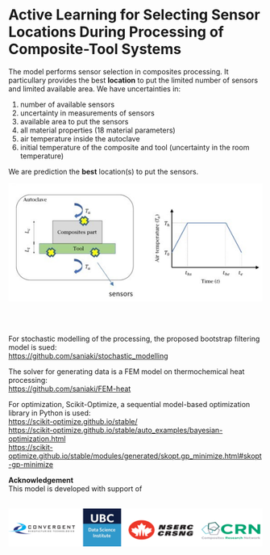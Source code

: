 # Active Learning for Selecting Sensor Locations During Processing of Composite-Tool Systems

The model performs sensor selection in composites processing. It particullary provides the best **location** to put the limited number of sensors and limited available area. We have uncertainties in:
1. number of available sensors
2. uncertainty in measurements of sensors
3. available area to put the sensors
4. all material properties  (18 material parameters)
5. air temperature inside the autoclave
6. initial temperature of the composite and tool (uncertainty in the room temperature)

We are prediction the **best** location(s) to put the sensors.
<br>
<p align="center">
<img  align="center" src="https://github.com/saniaki/active_learning/blob/main/images/image01.jpg" width="700"/>  <br>
<br>
<br>
<br>

For stochastic modelling of the processing, the proposed bootstrap filtering model is sued: <br>
https://github.com/saniaki/stochastic_modelling

The solver for generating data is a FEM model on thermochemical heat processing: \
https://github.com/saniaki/FEM-heat

For optimization, Scikit-Optimize, a sequential model-based optimization library in Python is used: \
https://scikit-optimize.github.io/stable/ \
https://scikit-optimize.github.io/stable/auto_examples/bayesian-optimization.html \
https://scikit-optimize.github.io/stable/modules/generated/skopt.gp_minimize.html#skopt-gp-minimize


**Acknowledgement** <br>
This model is developed with support of <br>
<br>
<p align="center">
<img  align="center" src="https://github.com/saniaki/active_learning/blob/main/images/image02.png"/> 
